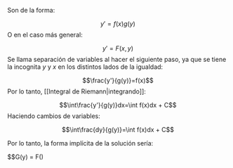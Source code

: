 
Son de la forma: 

$$y' = f(x)g(y)$$ 
O en el caso más general: 

$$y' = F(x,y)$$ 
Se llama separación de variables al hacer el siguiente paso, ya que se tiene la incognita $y$ y $x$ en los distintos lados de la igualdad: 

$$\frac{y'}{g(y)}=f(x)$$ 
Por lo tanto, [[Integral de Riemann|integrando]]: 

$$\int\frac{y'}{g(y)}dx=\int f(x)dx + C$$ 
Haciendo cambios de variables: 

$$\int\frac{dy}{g(y)}=\int f(x)dx + C$$

Por lo tanto, la forma implícita de la solución sería: 

$$G(y) = F()